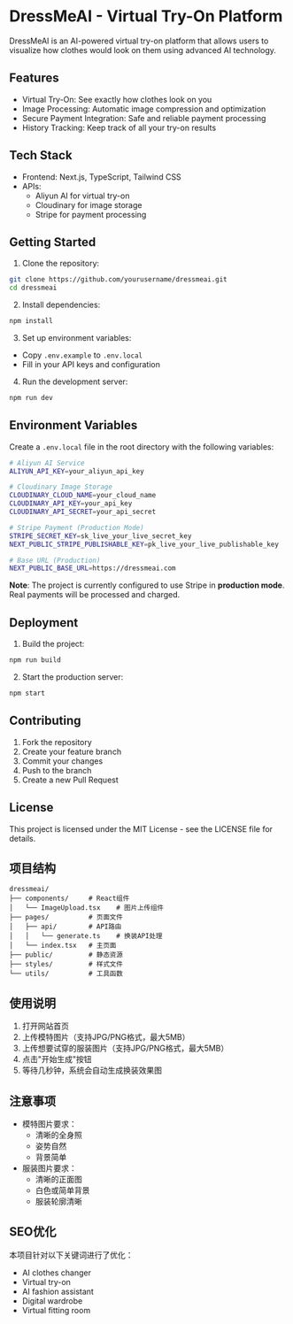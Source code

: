 # DressMeAI - Virtual Try-On Platform

DressMeAI is an AI-powered virtual try-on platform that allows users to visualize how clothes would look on them using advanced AI technology.

## Features

- Virtual Try-On: See exactly how clothes look on you
- Image Processing: Automatic image compression and optimization
- Secure Payment Integration: Safe and reliable payment processing
- History Tracking: Keep track of all your try-on results

## Tech Stack

- Frontend: Next.js, TypeScript, Tailwind CSS
- APIs: 
  - Aliyun AI for virtual try-on
  - Cloudinary for image storage
  - Stripe for payment processing

## Getting Started

1. Clone the repository:
```bash
git clone https://github.com/yourusername/dressmeai.git
cd dressmeai
```

2. Install dependencies:
```bash
npm install
```

3. Set up environment variables:
- Copy `.env.example` to `.env.local`
- Fill in your API keys and configuration

4. Run the development server:
```bash
npm run dev
```

## Environment Variables

Create a `.env.local` file in the root directory with the following variables:

```bash
# Aliyun AI Service
ALIYUN_API_KEY=your_aliyun_api_key

# Cloudinary Image Storage
CLOUDINARY_CLOUD_NAME=your_cloud_name
CLOUDINARY_API_KEY=your_api_key
CLOUDINARY_API_SECRET=your_api_secret

# Stripe Payment (Production Mode)
STRIPE_SECRET_KEY=sk_live_your_live_secret_key
NEXT_PUBLIC_STRIPE_PUBLISHABLE_KEY=pk_live_your_live_publishable_key

# Base URL (Production)
NEXT_PUBLIC_BASE_URL=https://dressmeai.com
```

**Note**: The project is currently configured to use Stripe in **production mode**. Real payments will be processed and charged.

## Deployment

1. Build the project:
```bash
npm run build
```

2. Start the production server:
```bash
npm start
```

## Contributing

1. Fork the repository
2. Create your feature branch
3. Commit your changes
4. Push to the branch
5. Create a new Pull Request

## License

This project is licensed under the MIT License - see the LICENSE file for details.

## 项目结构

```
dressmeai/
├── components/     # React组件
│   └── ImageUpload.tsx    # 图片上传组件
├── pages/          # 页面文件
│   ├── api/        # API路由
│   │   └── generate.ts    # 换装API处理
│   └── index.tsx   # 主页面
├── public/         # 静态资源
├── styles/         # 样式文件
└── utils/          # 工具函数
```

## 使用说明

1. 打开网站首页
2. 上传模特图片（支持JPG/PNG格式，最大5MB）
3. 上传想要试穿的服装图片（支持JPG/PNG格式，最大5MB）
4. 点击"开始生成"按钮
5. 等待几秒钟，系统会自动生成换装效果图

## 注意事项

- 模特图片要求：
  - 清晰的全身照
  - 姿势自然
  - 背景简单
- 服装图片要求：
  - 清晰的正面图
  - 白色或简单背景
  - 服装轮廓清晰

## SEO优化

本项目针对以下关键词进行了优化：
- AI clothes changer
- Virtual try-on
- AI fashion assistant
- Digital wardrobe
- Virtual fitting room 
